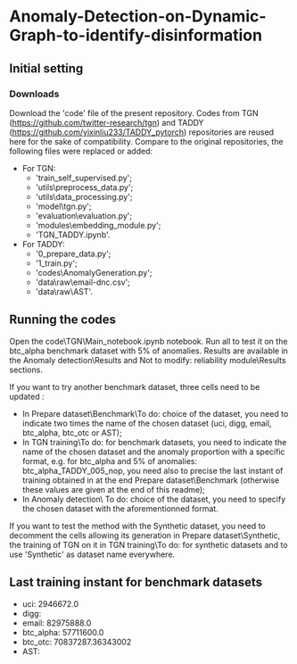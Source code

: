 # Anomaly-Detection-on-Dynamic-Graph-to-identify-disinformation

## Initial setting

### Downloads

Download the 'code' file of the present repository. Codes from TGN (https://github.com/twitter-research/tgn) and TADDY (https://github.com/yixinliu233/TADDY_pytorch) repositories are reused here for the sake of compatibility.
Compare to the original repositories, the following files were replaced or added:
 - For TGN:
   - 'train_self_supervised.py';
   - 'utils\preprocess_data.py';
   - 'utils\data_processing.py';
   - 'model\tgn.py';
   - 'evaluation\evaluation.py';
   - 'modules\embedding_module.py';
   - 'TGN_TADDY.ipynb'.
 - For TADDY:
   - '0_prepare_data.py';
   - '1_train.py';
   - 'codes\AnomalyGeneration.py';
   - 'data\raw\email-dnc.csv';
   - 'data\raw\AST'.

## Running the codes

Open the code\TGN\Main_notebook.ipynb notebook. Run all to test it on the btc_alpha benchmark dataset with 5% of anomalies. Results are available in the Anomaly detection\Results and Not to modify: reliability module\Results sections.

If you want to try another benchmark dataset, three cells need to be updated :
 - In Prepare dataset\Benchmark\To do: choice of the dataset, you need to indicate two times the name of the chosen dataset (uci, digg, email, btc_alpha, btc_otc or AST);
 - In TGN training\To do: for benchmark datasets, you need to indicate the name of the chosen dataset and the anomaly proportion with a specific format, e.g. for btc_alpha and 5% of anomalies: btc_alpha_TADDY_005_nop, you need also to precise the last instant of training obtained in at the end Prepare dataset\Benchmark (otherwise these values are given at the end of this readme);
 - In Anomaly detection\ To do: choice of the dataset, you need to specify the chosen dataset with the aforementionned format.

If you want to test the method with the Synthetic dataset, you need to decomment the cells allowing its generation in Prepare dataset\Synthetic, the training of TGN on  it in TGN training\To do: for synthetic datasets and to use 'Synthetic' as dataset name everywhere.

## Last training instant for benchmark datasets

 - uci: 2946672.0
 - digg:
 - email: 82975888.0
 - btc_alpha: 57711600.0
 - btc_otc: 70837287.36343002
 - AST:
